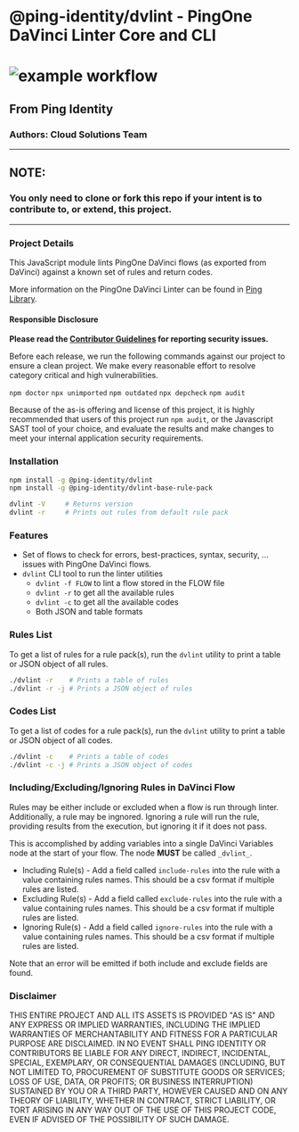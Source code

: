 @ping-identity/dvlint - PingOne DaVinci Linter Core and CLI
=========

![example workflow](https://github.com/pingidentity/dvlint/actions/workflows/tests.yml/badge.svg)
=========
## From Ping Identity
### Authors: Cloud Solutions Team

---
## NOTE:

### You only need to clone or fork this repo if your intent is to contribute to, or extend, this project.
---

### Project Details
This JavaScript module lints PingOne DaVinci flows (as exported from DaVinci) against a known set of
rules and return codes.

More information on the PingOne DaVinci Linter can be found in [Ping Library](https://library.pingidentity.com/page/collection-linter).

#### Responsible Disclosure

**Please read the [Contributor Guidelines](https://github.com/pingidentity/dvlint/blob/main/CONTRIBUTING.md) for reporting security issues.**

Before each release, we run the following commands against our project to ensure a clean project.
We make every reasonable effort to resolve category critical and high vulnerabilities.

`npm doctor`
`npx unimported`
`npm outdated`
`npx depcheck`
`npm audit`

Because of the as-is offering and license of this project, it is highly recommended that
users of this project run `npm audit`, or the Javascript SAST tool of your choice,
and evaluate the results and  make changes to meet your internal application security requirements.

### Installation

```bash
npm install -g @ping-identity/dvlint
npm install -g @ping-identity/dvlint-base-rule-pack

dvlint -V     # Returns version
dvlint -r     # Prints out rules from default rule pack
```

### Features

- Set of flows to check for errors, best-practices, syntax, security, ... issues with PingOne DaVinci flows.
- `dvlint` CLI tool to run the linter utilities
  - `dvlint -f FLOW` to lint a flow stored in the FLOW file
  - `dvlint -r` to get all the available rules
  - `dvlint -c` to get all the available codes
  - Both JSON and table formats

### Rules List
To get a list of rules for a rule pack(s), run the `dvlint` utility to print a table or JSON object of all rules.
```bash
./dvlint -r    # Prints a table of rules
./dvlint -r -j # Prints a JSON object of rules
```

### Codes List
To get a list of codes for a rule pack(s), run the `dvlint` utility to print a table or JSON object of all codes.
```bash
./dvlint -c    # Prints a table of codes
./dvlint -c -j # Prints a JSON object of codes
```

### Including/Excluding/Ignoring Rules in DaVinci Flow
Rules may be either include or excluded when a flow is run through linter.  Additionally, a rule may be ingnored.  Ignoring a rule will run the rule, providing results from the execution, but ignoring it if it does not pass.

This is accomplished by adding variables into a single DaVinci Variables node at the start of your flow.  The node **MUST** be called `_dvlint_`.

* Including Rule(s) - Add a field called `include-rules` into the rule with a value containing rules names.  This should be a csv format if multiple rules are listed.
* Excluding Rule(s) - Add a field called `exclude-rules` into the rule with a value containing rules names.  This should be a csv format if multiple rules are listed.
* Ignoring Rule(s) - Add a field called `ignore-rules` into the rule with a value containing rules names.  This should be a csv format if multiple rules are listed.

Note that an error will be emitted if both include and exclude fields are found.

### Disclaimer

THIS ENTIRE PROJECT AND ALL ITS ASSETS IS PROVIDED "AS IS" AND ANY EXPRESS OR IMPLIED WARRANTIES, INCLUDING THE IMPLIED WARRANTIES OF MERCHANTABILITY AND FITNESS FOR A PARTICULAR PURPOSE ARE DISCLAIMED. IN NO EVENT SHALL PING IDENTITY OR CONTRIBUTORS BE LIABLE FOR ANY DIRECT, INDIRECT, INCIDENTAL, SPECIAL, EXEMPLARY, OR CONSEQUENTIAL DAMAGES (INCLUDING, BUT NOT LIMITED TO, PROCUREMENT OF SUBSTITUTE GOODS OR SERVICES; LOSS OF USE, DATA, OR PROFITS; OR BUSINESS INTERRUPTION) SUSTAINED BY YOU OR A THIRD PARTY, HOWEVER CAUSED AND ON ANY THEORY OF LIABILITY, WHETHER IN CONTRACT, STRICT LIABILITY, OR TORT ARISING IN ANY WAY OUT OF THE USE OF THIS PROJECT CODE, EVEN IF ADVISED OF THE POSSIBILITY OF SUCH DAMAGE.